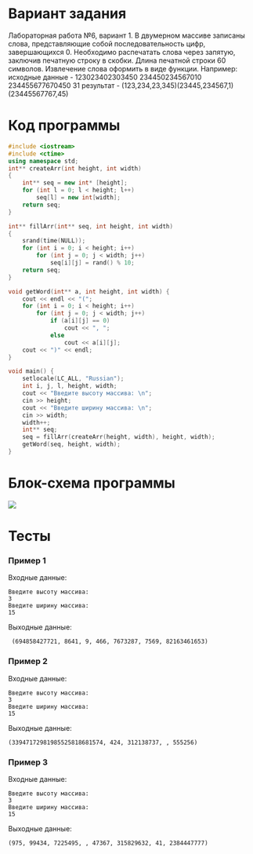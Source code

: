 # Вариант задания
Лабораторная работа №6, вариант 1.
 В двумерном массиве записаны слова, представляющие
собой последовательность цифр, завершающихся 0.
Необходимо распечатать слова через запятую, заключив
печатную строку в скобки. Длина печатной строки 60
символов. Извлечение слова оформить в виде функции.
 Например:
 исходные данные - 123023402303450
 234450234567010
234455677670450
31
 результат - (123,234,23,345)(23445,234567,1)
(23445567767,45)

# Код программы
```cpp
#include <iostream>
#include <ctime>
using namespace std;
int** createArr(int height, int width) 
{
    int** seq = new int* [height];
    for (int l = 0; l < height; l++)
        seq[l] = new int[width];
    return seq;
}

int** fillArr(int** seq, int height, int width) 
{
    srand(time(NULL));
    for (int i = 0; i < height; i++)
        for (int j = 0; j < width; j++)
            seq[i][j] = rand() % 10;
    return seq;
}

void getWord(int** a, int height, int width) {
    cout << endl << "(";
    for (int i = 0; i < height; i++)
        for (int j = 0; j < width; j++)
            if (a[i][j] == 0)
                cout << ", ";
            else
                cout << a[i][j];
    cout << ")" << endl;
}

void main() {
    setlocale(LC_ALL, "Russian");
    int i, j, l, height, width;
    cout << "Введите высоту массива: \n";
    cin >> height;
    cout << "Введите ширину массива: \n";
    cin >> width;
    width++;
    int** seq;
    seq = fillArr(createArr(height, width), height, width);
    getWord(seq, height, width);
}
```
# Блок-схема программы
<image src="lab_5.drawio.png">
	
# Тесты
### Пример 1
Входные данные:
```
Введите высоту массива:
3
Введите ширину массива:
15
```
Выходные данные:
```
 (694858427721, 8641, 9, 466, 7673287, 7569, 82163461653)
```
### Пример 2
Входные данные:
```
Введите высоту массива:
3
Введите ширину массива:
15
```
Выходные данные:
```
(33947172981985525818681574, 424, 312138737, , 555256)
```
### Пример 3
Входные данные:
```
Введите высоту массива:
3
Введите ширину массива:
15
```
Выходные данные:
```
(975, 99434, 7225495, , 47367, 315829632, 41, 2384447777)
```
